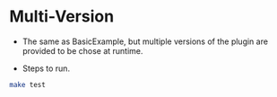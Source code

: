 # Multi-Version

+ The same as BasicExample, but multiple versions of the plugin are provided to be chose at runtime.

+ Steps to run.

```bash
make test
```

